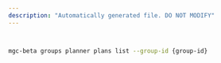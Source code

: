 ```yaml
---
description: "Automatically generated file. DO NOT MODIFY"
---
```


```bash


mgc-beta groups planner plans list --group-id {group-id}

```